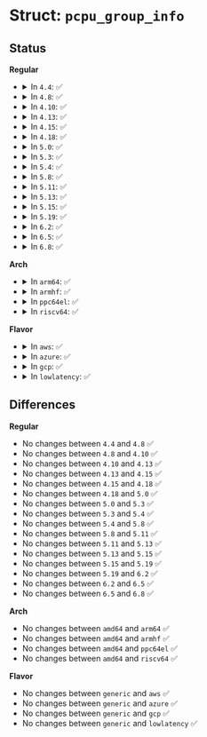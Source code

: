 # Struct: <code>pcpu_group_info</code>

## Status
<b>Regular</b>
<ul>
<li>
<details>
<summary>In <code>4.4</code>: ✅</summary>

```c
struct pcpu_group_info {
    int nr_units;
    long unsigned int base_offset;
    unsigned int *cpu_map;
};
```
</details>
</li>
<li>
<details>
<summary>In <code>4.8</code>: ✅</summary>

```c
struct pcpu_group_info {
    int nr_units;
    long unsigned int base_offset;
    unsigned int *cpu_map;
};
```
</details>
</li>
<li>
<details>
<summary>In <code>4.10</code>: ✅</summary>

```c
struct pcpu_group_info {
    int nr_units;
    long unsigned int base_offset;
    unsigned int *cpu_map;
};
```
</details>
</li>
<li>
<details>
<summary>In <code>4.13</code>: ✅</summary>

```c
struct pcpu_group_info {
    int nr_units;
    long unsigned int base_offset;
    unsigned int *cpu_map;
};
```
</details>
</li>
<li>
<details>
<summary>In <code>4.15</code>: ✅</summary>

```c
struct pcpu_group_info {
    int nr_units;
    long unsigned int base_offset;
    unsigned int *cpu_map;
};
```
</details>
</li>
<li>
<details>
<summary>In <code>4.18</code>: ✅</summary>

```c
struct pcpu_group_info {
    int nr_units;
    long unsigned int base_offset;
    unsigned int *cpu_map;
};
```
</details>
</li>
<li>
<details>
<summary>In <code>5.0</code>: ✅</summary>

```c
struct pcpu_group_info {
    int nr_units;
    long unsigned int base_offset;
    unsigned int *cpu_map;
};
```
</details>
</li>
<li>
<details>
<summary>In <code>5.3</code>: ✅</summary>

```c
struct pcpu_group_info {
    int nr_units;
    long unsigned int base_offset;
    unsigned int *cpu_map;
};
```
</details>
</li>
<li>
<details>
<summary>In <code>5.4</code>: ✅</summary>

```c
struct pcpu_group_info {
    int nr_units;
    long unsigned int base_offset;
    unsigned int *cpu_map;
};
```
</details>
</li>
<li>
<details>
<summary>In <code>5.8</code>: ✅</summary>

```c
struct pcpu_group_info {
    int nr_units;
    long unsigned int base_offset;
    unsigned int *cpu_map;
};
```
</details>
</li>
<li>
<details>
<summary>In <code>5.11</code>: ✅</summary>

```c
struct pcpu_group_info {
    int nr_units;
    long unsigned int base_offset;
    unsigned int *cpu_map;
};
```
</details>
</li>
<li>
<details>
<summary>In <code>5.13</code>: ✅</summary>

```c
struct pcpu_group_info {
    int nr_units;
    long unsigned int base_offset;
    unsigned int *cpu_map;
};
```
</details>
</li>
<li>
<details>
<summary>In <code>5.15</code>: ✅</summary>

```c
struct pcpu_group_info {
    int nr_units;
    long unsigned int base_offset;
    unsigned int *cpu_map;
};
```
</details>
</li>
<li>
<details>
<summary>In <code>5.19</code>: ✅</summary>

```c
struct pcpu_group_info {
    int nr_units;
    long unsigned int base_offset;
    unsigned int *cpu_map;
};
```
</details>
</li>
<li>
<details>
<summary>In <code>6.2</code>: ✅</summary>

```c
struct pcpu_group_info {
    int nr_units;
    long unsigned int base_offset;
    unsigned int *cpu_map;
};
```
</details>
</li>
<li>
<details>
<summary>In <code>6.5</code>: ✅</summary>

```c
struct pcpu_group_info {
    int nr_units;
    long unsigned int base_offset;
    unsigned int *cpu_map;
};
```
</details>
</li>
<li>
<details>
<summary>In <code>6.8</code>: ✅</summary>

```c
struct pcpu_group_info {
    int nr_units;
    long unsigned int base_offset;
    unsigned int *cpu_map;
};
```
</details>
</li>
</ul>
<b>Arch</b>
<ul>
<li>
<details>
<summary>In <code>arm64</code>: ✅</summary>

```c
struct pcpu_group_info {
    int nr_units;
    long unsigned int base_offset;
    unsigned int *cpu_map;
};
```
</details>
</li>
<li>
<details>
<summary>In <code>armhf</code>: ✅</summary>

```c
struct pcpu_group_info {
    int nr_units;
    long unsigned int base_offset;
    unsigned int *cpu_map;
};
```
</details>
</li>
<li>
<details>
<summary>In <code>ppc64el</code>: ✅</summary>

```c
struct pcpu_group_info {
    int nr_units;
    long unsigned int base_offset;
    unsigned int *cpu_map;
};
```
</details>
</li>
<li>
<details>
<summary>In <code>riscv64</code>: ✅</summary>

```c
struct pcpu_group_info {
    int nr_units;
    long unsigned int base_offset;
    unsigned int *cpu_map;
};
```
</details>
</li>
</ul>
<b>Flavor</b>
<ul>
<li>
<details>
<summary>In <code>aws</code>: ✅</summary>

```c
struct pcpu_group_info {
    int nr_units;
    long unsigned int base_offset;
    unsigned int *cpu_map;
};
```
</details>
</li>
<li>
<details>
<summary>In <code>azure</code>: ✅</summary>

```c
struct pcpu_group_info {
    int nr_units;
    long unsigned int base_offset;
    unsigned int *cpu_map;
};
```
</details>
</li>
<li>
<details>
<summary>In <code>gcp</code>: ✅</summary>

```c
struct pcpu_group_info {
    int nr_units;
    long unsigned int base_offset;
    unsigned int *cpu_map;
};
```
</details>
</li>
<li>
<details>
<summary>In <code>lowlatency</code>: ✅</summary>

```c
struct pcpu_group_info {
    int nr_units;
    long unsigned int base_offset;
    unsigned int *cpu_map;
};
```
</details>
</li>
</ul>

## Differences
<b>Regular</b>
<ul>
<li>
No changes between <code>4.4</code> and <code>4.8</code> ✅
</li>
<li>
No changes between <code>4.8</code> and <code>4.10</code> ✅
</li>
<li>
No changes between <code>4.10</code> and <code>4.13</code> ✅
</li>
<li>
No changes between <code>4.13</code> and <code>4.15</code> ✅
</li>
<li>
No changes between <code>4.15</code> and <code>4.18</code> ✅
</li>
<li>
No changes between <code>4.18</code> and <code>5.0</code> ✅
</li>
<li>
No changes between <code>5.0</code> and <code>5.3</code> ✅
</li>
<li>
No changes between <code>5.3</code> and <code>5.4</code> ✅
</li>
<li>
No changes between <code>5.4</code> and <code>5.8</code> ✅
</li>
<li>
No changes between <code>5.8</code> and <code>5.11</code> ✅
</li>
<li>
No changes between <code>5.11</code> and <code>5.13</code> ✅
</li>
<li>
No changes between <code>5.13</code> and <code>5.15</code> ✅
</li>
<li>
No changes between <code>5.15</code> and <code>5.19</code> ✅
</li>
<li>
No changes between <code>5.19</code> and <code>6.2</code> ✅
</li>
<li>
No changes between <code>6.2</code> and <code>6.5</code> ✅
</li>
<li>
No changes between <code>6.5</code> and <code>6.8</code> ✅
</li>
</ul>
<b>Arch</b>
<ul>
<li>
No changes between <code>amd64</code> and <code>arm64</code> ✅
</li>
<li>
No changes between <code>amd64</code> and <code>armhf</code> ✅
</li>
<li>
No changes between <code>amd64</code> and <code>ppc64el</code> ✅
</li>
<li>
No changes between <code>amd64</code> and <code>riscv64</code> ✅
</li>
</ul>
<b>Flavor</b>
<ul>
<li>
No changes between <code>generic</code> and <code>aws</code> ✅
</li>
<li>
No changes between <code>generic</code> and <code>azure</code> ✅
</li>
<li>
No changes between <code>generic</code> and <code>gcp</code> ✅
</li>
<li>
No changes between <code>generic</code> and <code>lowlatency</code> ✅
</li>
</ul>
